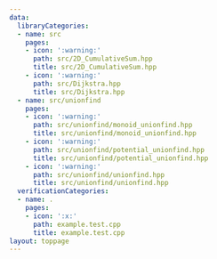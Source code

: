 ```yaml
---
data:
  libraryCategories:
  - name: src
    pages:
    - icon: ':warning:'
      path: src/2D_CumulativeSum.hpp
      title: src/2D_CumulativeSum.hpp
    - icon: ':warning:'
      path: src/Dijkstra.hpp
      title: src/Dijkstra.hpp
  - name: src/unionfind
    pages:
    - icon: ':warning:'
      path: src/unionfind/monoid_unionfind.hpp
      title: src/unionfind/monoid_unionfind.hpp
    - icon: ':warning:'
      path: src/unionfind/potential_unionfind.hpp
      title: src/unionfind/potential_unionfind.hpp
    - icon: ':warning:'
      path: src/unionfind/unionfind.hpp
      title: src/unionfind/unionfind.hpp
  verificationCategories:
  - name: .
    pages:
    - icon: ':x:'
      path: example.test.cpp
      title: example.test.cpp
layout: toppage
---
```

